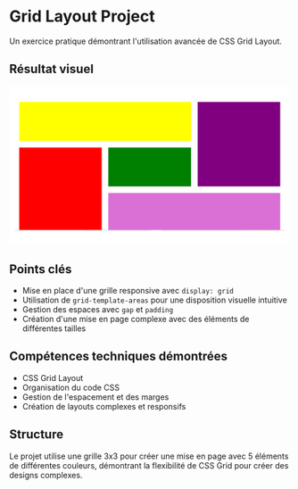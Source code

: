 # Grid Layout Project

Un exercice pratique démontrant l'utilisation avancée de CSS Grid Layout.

## Résultat visuel

![Capture d'écran du projet](Capture_ecran.png)

## Points clés

- Mise en place d'une grille responsive avec `display: grid`
- Utilisation de `grid-template-areas` pour une disposition visuelle intuitive
- Gestion des espaces avec `gap` et `padding`
- Création d'une mise en page complexe avec des éléments de différentes tailles

## Compétences techniques démontrées

- CSS Grid Layout
- Organisation du code CSS
- Gestion de l'espacement et des marges
- Création de layouts complexes et responsifs

## Structure

Le projet utilise une grille 3x3 pour créer une mise en page avec 5 éléments de différentes couleurs, démontrant la flexibilité de CSS Grid pour créer des designs complexes.
